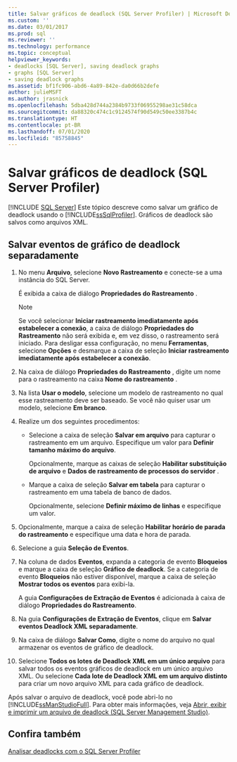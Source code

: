 ```yaml
---
title: Salvar gráficos de deadlock (SQL Server Profiler) | Microsoft Docs
ms.custom: ''
ms.date: 03/01/2017
ms.prod: sql
ms.reviewer: ''
ms.technology: performance
ms.topic: conceptual
helpviewer_keywords:
- deadlocks [SQL Server], saving deadlock graphs
- graphs [SQL Server]
- saving deadlock graphs
ms.assetid: bf1fc906-abd6-4a89-842e-da0d66b2defe
author: julieMSFT
ms.author: jrasnick
ms.openlocfilehash: 5dba428d744a2384b9733f06955298ae31c58dca
ms.sourcegitcommit: da88320c474c1c9124574f90d549c50ee3387b4c
ms.translationtype: HT
ms.contentlocale: pt-BR
ms.lasthandoff: 07/01/2020
ms.locfileid: "85758845"
---
```

# <a name="save-deadlock-graphs-sql-server-profiler"></a>Salvar gráficos de deadlock (SQL Server Profiler)
 [!INCLUDE [SQL Server](../../includes/applies-to-version/sqlserver.md)]
  Este tópico descreve como salvar um gráfico de deadlock usando o [!INCLUDE[ssSqlProfiler](../../includes/sssqlprofiler-md.md)]. Gráficos de deadlock são salvos como arquivos XML.  
  
## <a name="save-deadlock-graph-events-separately"></a>Salvar eventos de gráfico de deadlock separadamente  
  
1. No menu **Arquivo**, selecione **Novo Rastreamento** e conecte-se a uma instância do SQL Server.  
  
     É exibida a caixa de diálogo **Propriedades do Rastreamento** .  
  
    > [!NOTE]  
    >  Se você selecionar **Iniciar rastreamento imediatamente após estabelecer a conexão**, a caixa de diálogo **Propriedades do Rastreamento** não será exibida e, em vez disso, o rastreamento será iniciado. Para desligar essa configuração, no menu **Ferramentas**, selecione **Opções** e desmarque a caixa de seleção **Iniciar rastreamento imediatamente após estabelecer a conexão**.  
  
2. Na caixa de diálogo **Propriedades do Rastreamento** , digite um nome para o rastreamento na caixa **Nome do rastreamento** .  
  
3. Na lista **Usar o modelo**, selecione um modelo de rastreamento no qual esse rastreamento deve ser baseado. Se você não quiser usar um modelo, selecione **Em branco**.  
  
4. Realize um dos seguintes procedimentos:  
  
    -   Selecione a caixa de seleção **Salvar em arquivo** para capturar o rastreamento em um arquivo. Especifique um valor para **Definir tamanho máximo do arquivo**.  
  
         Opcionalmente, marque as caixas de seleção **Habilitar substituição de arquivo** e **Dados de rastreamento de processos do servidor** . 
  
    -   Marque a caixa de seleção **Salvar em tabela** para capturar o rastreamento em uma tabela de banco de dados.  
  
         Opcionalmente, selecione **Definir máximo de linhas** e especifique um valor.  
  
5. Opcionalmente, marque a caixa de seleção **Habilitar horário de parada do rastreamento** e especifique uma data e hora de parada. 
  
6. Selecione a guia **Seleção de Eventos**.  
  
7. Na coluna de dados **Eventos**, expanda a categoria de evento **Bloqueios** e marque a caixa de seleção **Gráfico de deadlock**. Se a categoria de evento **Bloqueios** não estiver disponível, marque a caixa de seleção **Mostrar todos os eventos** para exibi-la.  
  
     A guia **Configurações de Extração de Eventos** é adicionada à caixa de diálogo **Propriedades do Rastreamento**.  
  
8. Na guia **Configurações de Extração de Eventos**, clique em **Salvar eventos Deadlock XML separadamente**.  
  
9. Na caixa de diálogo **Salvar Como**, digite o nome do arquivo no qual armazenar os eventos de gráfico de deadlock.  
  
10. Selecione **Todos os lotes de Deadlock XML em um único arquivo** para salvar todos os eventos gráficos de deadlock em um único arquivo XML. Ou selecione **Cada lote de Deadlock XML em um arquivo distinto** para criar um novo arquivo XML para cada gráfico de deadlock.  
  
 Após salvar o arquivo de deadlock, você pode abri-lo no [!INCLUDE[ssManStudioFull](../../includes/ssmanstudiofull-md.md)]. Para obter mais informações, veja [Abrir, exibir e imprimir um arquivo de deadlock &#40;SQL Server Management Studio&#41;](../../relational-databases/performance/open-view-and-print-a-deadlock-file-sql-server-management-studio.md).  
  
## <a name="see-also"></a>Confira também  
 [Analisar deadlocks com o SQL Server Profiler](../../tools/sql-server-profiler/analyze-deadlocks-with-sql-server-profiler.md)  
  
  
